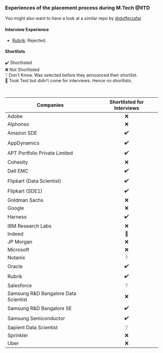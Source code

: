 ### Experiences of the placement process during M.Tech @IITD

You might also want to have a look at a similar repo by [@dufferzafar](https://github.com/dufferzafar/interview-prep/tree/master/experiences)        

#### Interview Experience

- [Rubrik](Rubrik/interview-experience.md): Rejected.

#### Shortlists

:heavy_check_mark: Shortlisted  
:x: Not Shortlisted  
:grey_question: Don't Know. Was selected before they announced their   shortlist.  
:eyes: Took Test but didn't come for interviews. Hence no shortlists.  

<br>

|Companies| Shortlisted for Interviews |
|---------|:-----------:|
|Adobe | :x: |
|Alphonso | :x: |            
|Amazon SDE | :heavy_check_mark: |               
|AppDynamics | :heavy_check_mark: |          
|APT Portfolio Private Limited| :heavy_check_mark: |              
|Cohesity | :x: |            
|Dell EMC | :heavy_check_mark: |
|Flipkart (Data Scientist) | :heavy_check_mark: |             
|Flipkart (SDE1) | :heavy_check_mark: |             
|Goldman Sachs | :x: |               
|Google | :x: |              
|Harness | :heavy_check_mark: |             
|IBM Research Labs | :x: |                
|Indeed | :eyes: |               
|JP Morgan | :x: |                
|Microsoft | :x: |               
|Nutanix |  :grey_question: |        
|Oracle | :heavy_check_mark: |              
|Rubrik | :heavy_check_mark: |              
|Salesforce | :grey_question: |              
|Samsung R&D Bangalore Data Scientist| :x: |                
|Samsung R&D Bangalore SE | :heavy_check_mark: |                
|Samsung Semiconductor | :heavy_check_mark: |               
|Sapient Data Scientist | :grey_question: |               
|Sprinkler | :x: |
|Uber | :x: |         
